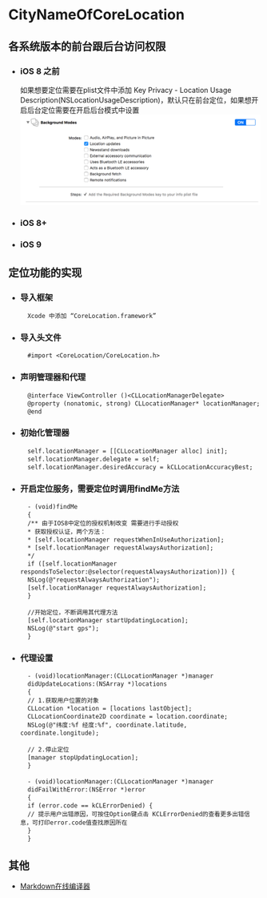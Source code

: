 # CityNameOfCoreLocation
## 各系统版本的前台跟后台访问权限
* ### iOS 8 之前
    如果想要定位需要在plist文件中添加 Key Privacy - Location Usage Description(NSLocationUsageDescription)，默认只在前台定位，如果想开启后台定位需要在开启后台模式中设置
        ![coreLocation](coreLocation_backgroundModes.png)
* ### iOS 8+
* ### iOS 9
## 定位功能的实现
* ### 导入框架
        Xcode 中添加 “CoreLocation.framework”
* ### 导入头文件
        #import <CoreLocation/CoreLocation.h>
* ### 声明管理器和代理
        @interface ViewController ()<CLLocationManagerDelegate>
        @property (nonatomic, strong) CLLocationManager* locationManager;
        @end
* ### 初始化管理器
        self.locationManager = [[CLLocationManager alloc] init];
        self.locationManager.delegate = self;
        self.locationManager.desiredAccuracy = kCLLocationAccuracyBest;
* ### 开启定位服务，需要定位时调用findMe方法
        - (void)findMe
        {
        /** 由于IOS8中定位的授权机制改变 需要进行手动授权
        * 获取授权认证，两个方法：
        * [self.locationManager requestWhenInUseAuthorization];
        * [self.locationManager requestAlwaysAuthorization];
        */
        if ([self.locationManager respondsToSelector:@selector(requestAlwaysAuthorization)]) {
        NSLog(@"requestAlwaysAuthorization");
        [self.locationManager requestAlwaysAuthorization];
        }

        //开始定位，不断调用其代理方法
        [self.locationManager startUpdatingLocation];
        NSLog(@"start gps");
        }
* ### 代理设置
        - (void)locationManager:(CLLocationManager *)manager
        didUpdateLocations:(NSArray *)locations
        {
        // 1.获取用户位置的对象
        CLLocation *location = [locations lastObject];
        CLLocationCoordinate2D coordinate = location.coordinate;
        NSLog(@"纬度:%f 经度:%f", coordinate.latitude, coordinate.longitude);

        // 2.停止定位
        [manager stopUpdatingLocation];
        }

        - (void)locationManager:(CLLocationManager *)manager
        didFailWithError:(NSError *)error
        {
        if (error.code == kCLErrorDenied) {
        // 提示用户出错原因，可按住Option键点击 KCLErrorDenied的查看更多出错信息，可打印error.code值查找原因所在
        }
        }
    
## 其他
* [Markdown在线编译器](http://mahua.jser.me/)


